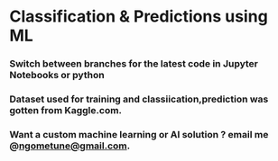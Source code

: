 # Classification & Predictions using ML
### Switch between branches for the latest code in Jupyter Notebooks or python
### Dataset used for training and classiication,prediction was gotten from Kaggle.com.
### Want a custom machine learning or AI solution ? email me  @ngometune@gmail.com.
